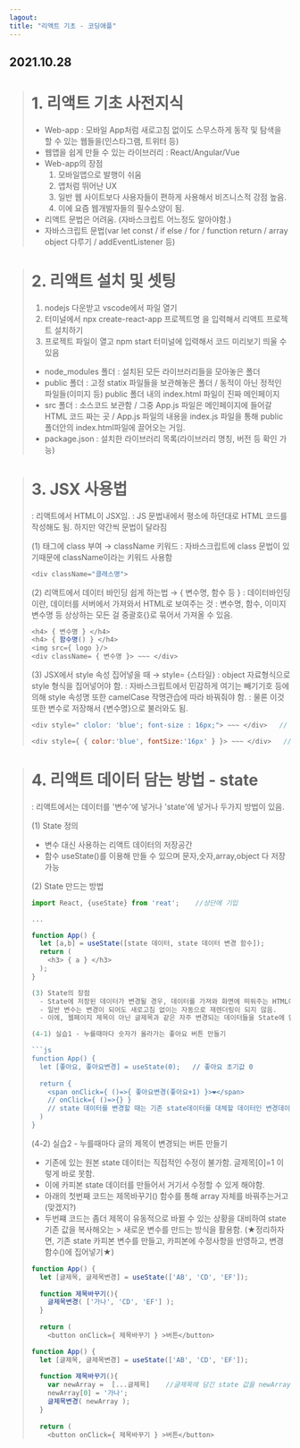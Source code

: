 ```yaml
---
lagout:
title: "리액트 기초 - 코딩애플"
---
```


## 2021.10.28

> # 1. 리액트 기초 사전지식
>  - Web-app : 모바일 App처럼 새로고침 없이도 스무스하게 동작 및 탐색을 할 수 있는 웹들을(인스타그램, 트위터 등) 
>  - 웹앱을 쉽게 만들 수 있는 라이브러리 : React/Angular/Vue
>  - Web-app의 장점
>     1. 모바일앱으로 발행이 쉬움
>     2. 앱처럼 뛰어난 UX
>     3. 일반 웹 사이트보다 사용자들이 편하게 사용해서 비즈니스적 강점 높음.
>     4. 이에 요즘 웹개발자들의 필수소양이 됨.
>  - 리액트 문법은 어려움. (자바스크립트 어느정도 알아야함.)
>  - 자바스크립트 문법(var let const / if else / for / function return / array object 다루기 / addEventListener 등)

> # 2. 리액트 설치 및 셋팅
>   1. nodejs 다운받고 vscode에서 파일 열기
>   2. 터미널에서 npx create-react-app 프로젝트명 을 입력해서 리액트 프로젝트 설치하기
>   3. 프로젝트 파일이 열고 npm start 터미널에 입력해서 코드 미리보기 띄울 수 있음
>   
>   - node_modules 폴더 : 설치된 모든 라이브러리들을 모아놓은 폴더
>   - public 폴더 : 고정 statix 파일들을 보관해놓은 폴더 / 동적이 아닌 정적인 파일들(이미지 등) public 폴더 내의 index.html 파일이 진짜 메인페이지
>   - src 폴더 : 소스코드 보관함 / 그중 App.js 파일은 메인페이지에 들어갈 HTML 코드 짜는 곳 / App.js 파일의 내용을 index.js 파일을 통해 public 폴더안의 index.html파일에 끌어오는 거임.
>   - package.json : 설치한 라이브러리 목록(라이브러리 명칭, 버전 등 확인 가능)
  

> # 3. JSX 사용법
>   : 리액트에서 HTML이 JSX임.
>   : JS 문법내에서 평소에 하던대로 HTML 코드를 작성해도 됨. 하지만 약간씩 문법이 달라짐 
>   
>   (1) 태그에 class 부여  → className 키워드
>   : 자바스크립트에 class 문법이 있기때문에 className이라는 키워드 사용함
>   
>   ```js
>   <div className="클래스명">
>   ```
>    
>   (2) 리액트에서 데이터 바인딩 쉽게 하는법  →  { 변수명, 함수 등 }
>    : 데이터바인딩이란, 데이터를 서버에서 가져와서 HTML로 보여주는 것
>    : 변수명, 함수, 이미지 변수명 등 상상하는 모든 걸 중괄호{}로 묶어서 가져올 수 있음.
>    
>    ```js
>    <h4> { 변수명 } </h4>
>    <h4> { 함수명() } </h4>
>    <img src={ logo }/>
>    <div className= { 변수명 }> ~~~ </div>
>    ```
>    
>    (3) JSX에서 style 속성 집어넣을 때   →   style= {스타일}
>     : object 자료형식으로 style 형식을 집어넣어야 함.
>     : 자바스크립트에서 민감하게 여기는 빼기기호 등에 의해 style 속성명 또한 camelCase 작명관습에 따라 바꿔줘야 함.
>     : 물론 이것 또한 변수로 저장해서 {변수명}으로 불러와도 됨.
>   
>    ```js
>    <div style=" clolor: 'blue'; font-size : 16px;"> ~~~ </div>   // HTML
>    
>    <div style={ { color:'blue', fontSize:'16px' } }> ~~~ </div>   // JSX    
>    ```
    
> # 4. 리액트 데이터 담는 방법 - state
>   : 리액트에서는 데이터를 '변수'에 넣거나 'state'에 넣거나 두가지 방법이 있음.
>   
>   (1) State 정의
>    - 변수 대신 사용하는 리액트 데이터의 저장공간
>    - 함수 useState()를 이용해 만들 수 있으며 문자,숫자,array,object 다 저장가능
>    
>   (2) State 만드는 방법
>   
>   ```js
>   import React, {useState} from 'reat';    //상단에 기입
>   
>   ...
>   
>   function App() {
>     let [a,b] = useState([state 데이터, state 데이터 변경 함수]);
>     return (
>       <h3> { a } </h3>
>     );  
>   }
>   
>   (3) State의 장점
>     - State에 저장된 데이터가 변경될 경우, 데이터를 가져와 화면에 띄워주는 HTML이 자동으로 재렌더링됨.
>     - 일반 변수는 변경이 되어도 새로고침 없이는 자동으로 재렌더링이 되지 않음.
>     - 이에, 웹페이지 제목이 아닌 글제목과 같은 자주 변경되는 데이터들을 State에 담으면 웹이 App처럼 동작하게 됨.
>   
>   (4-1) 실습1 - 누를때마다 숫자가 올라가는 좋아요 버튼 만들기
>   
>   ```js
>   function App() {
>     let [좋아요, 좋아요변경] = useState(0);   // 좋아요 초기값 0
>     
>     return {
>       <span onClick={ ()=>{ 좋아요변경(좋아요+1) }>❤</span>
>       // onClick={ ()=>{} }
>       // state 데이터를 변경할 때는 기존 state데이터를 대체할 데이터인 변경데이터 변수이자 함수를 이용해야함. 단순히 좋아요+1이라고 친다고 state 데이터 초기값 0이 1로 변하는게 아니라, 좋아요변경이라는 함수를 불러와서 거기서 변경시켜야 적용이 됨.
>     )
>   }
>   ```
>   
>   (4-2) 실습2 - 누를때마다 글의 제목이 변경되는 버튼 만들기
>    - 기존에 있는 원본 state 데이터는 직접적인 수정이 불가함. 글제목[0]=1 이렇게 바로 못함.
>    - 이에 카피본 state 데이터를 만들어서 거기서 수정할 수 있게 해야함.
>    - 아래의 첫번째 코드는 제목바꾸기() 함수를 통해 array 자체를 바꿔주는거고(맞겠지?)
>    - 두번쨰 코드는 좀더 제목이 유동적으로 바뀔 수 있는 상황을 대비하여 state 기존 값을 복사해오는 > 새로운 변수를 만드는 방식을 활용함. (★정리하자면, 기존 state 카피본 변수를 만들고, 카피본에 수정사항을 반영하고, 변경함수()에 집어넣기★)
>   
>   ```js
>   function App() {
>     let [글제목, 글제목변경] = useState(['AB', 'CD', 'EF']);
>     
>     function 제목바꾸기(){
>       글제목변경( ['가나', 'CD', 'EF'] );
>     }
>     
>     return (
>       <button onClick={ 제목바꾸기 } >버튼</button>
>   ```
>   
>   ```js
>   function App() {
>     let [글제목, 글제목변경] = useState(['AB', 'CD', 'EF']);
>     
>     function 제목바꾸기(){
>       var newArray =  [...글제목]    //글제목에 담긴 state 값을 newArray변수에 새로 복사해서 거기서 수정을 하면 됨. 그런데 이때 그냥 var newArray = 글제목 해버리면 값을 복사하는게 아니라 값을 공유만 하고 서로다른 Array가 되는게 아니라서 '...'문법을 통해 기존 state 값에서 대괄호를 없애고 이를 다시 []에 담아서 newArray에 저장함으로써 전혀 다른 Array를 만드는 것임.
>       newArray[0] = '가나';
>       글제목변경( newArray );
>     }
>     
>     return (
>       <button onClick={ 제목바꾸기 } >버튼</button>
>   ```
  
